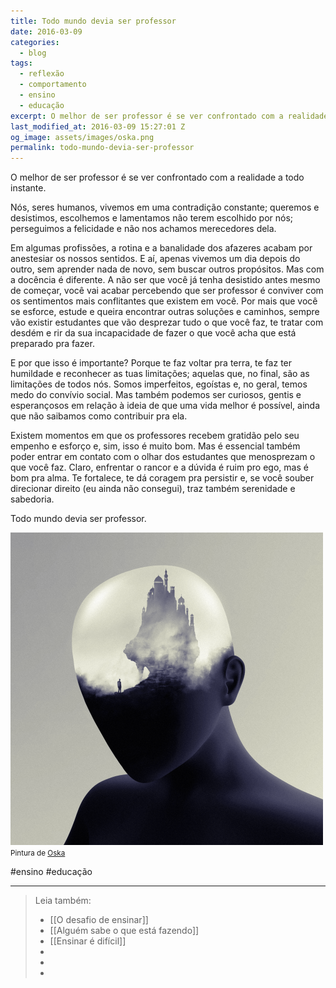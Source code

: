 ```yaml
---
title: Todo mundo devia ser professor
date: 2016-03-09
categories:
  - blog
tags:
  - reflexão
  - comportamento
  - ensino
  - educação
excerpt: O melhor de ser professor é se ver confrontado com a realidade a todo instante.
last_modified_at: 2016-03-09 15:27:01 Z
og_image: assets/images/oska.png
permalink: todo-mundo-devia-ser-professor
---
```

O melhor de ser professor é se ver confrontado com a realidade a todo instante.

Nós, seres humanos, vivemos em uma contradição constante; queremos e desistimos, escolhemos e lamentamos não terem escolhido por nós; perseguimos a felicidade e não nos achamos merecedores dela.

Em algumas profissões, a rotina e a banalidade dos afazeres acabam por anestesiar os nossos sentidos. E aí, apenas vivemos um dia depois do outro, sem aprender nada de novo, sem buscar outros propósitos. Mas com a docência é diferente. A não ser que você já tenha desistido antes mesmo de começar, você vai acabar percebendo que ser professor é conviver com os sentimentos mais conflitantes que existem em você. Por mais que você se esforce, estude e queira encontrar outras soluções e caminhos, sempre vão existir estudantes que vão desprezar tudo o que você faz, te tratar com desdém e rir da sua incapacidade de fazer o que você acha que está preparado pra fazer.

E por que isso é importante? Porque te faz voltar pra terra, te faz ter humildade e reconhecer as tuas limitações; aquelas que, no final, são as limitações de todos nós. Somos imperfeitos, egoístas e, no geral, temos medo do convívio social. Mas também podemos ser curiosos, gentis e esperançosos em relação à ideia de que uma vida melhor é possível, ainda que não saibamos como contribuir pra ela.

Existem momentos em que os professores recebem gratidão pelo seu empenho e esforço e, sim, isso é muito bom. Mas é essencial também poder entrar em contato com o olhar dos estudantes que menosprezam o que você faz. Claro, enfrentar o rancor e a dúvida é ruim pro ego, mas é bom pra alma. Te fortalece, te dá coragem pra persistir e, se você souber direcionar direito (eu ainda não consegui), traz também serenidade e sabedoria.

Todo mundo devia ser professor.

<img src="/assets/img/arquivos/Pasted image 20250226101624.png">
<small>Pintura de <a href="https://www.behance.net/Oskadesign">Oska</a></small>

#ensino #educação 

---




> Leia também:
> - [[O desafio de ensinar]]
> - [[Alguém sabe o que está fazendo]]
> - [[Ensinar é difícil]]
> -
> -
> -